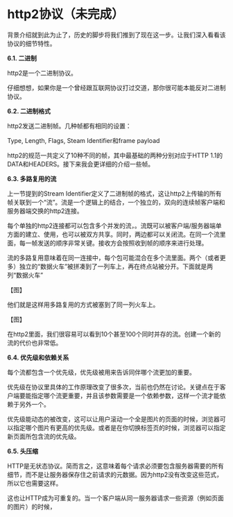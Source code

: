 # http2协议（未完成）

背景介绍就到此为止了，历史的脚步将我们推到了现在这一步。让我们深入看看该协议的细节特性。

**6.1. 二进制**

http2是一个二进制协议。

仔细想想，如果你是一个曾经跟互联网协议打过交道，那你很可能本能反对二进制协议。

**6.2. 二进制格式**

http2发送二进制帧。几种帧都有相同的设置：

Type, Length, Flags, Steam Identifier和frame payload

http2的规范一共定义了10种不同的帧，其中最基础的两种分别对应于HTTP 1.1的DATA和HEADERS。接下来我会更详细的介绍一些帧。

**6.3. 多路复用的流**

上一节提到的Stream Identifier定义了二进制帧的格式，这让http2上传输的所有帧关联到一个“流”。流是一个逻辑上的结合，一个独立的，双向的连续帧客户端和服务器端交换的http2连接。

每个单独的http2连接都可以包含多个并发的流，。流既可以被客户端/服务器端单方面的建立、使用，也可以被双方共享。同时，两边都可以关闭流。在同一个流里面，每一帧发送的顺序非常关键。接收方会按照收到帧的顺序来进行处理。

流的多路复用意味着在同一连接中，每个包可能混合在多个流里面。两个（或者更多）独立的“数据火车”被拼凑到了一列车上，再在终点站被分开。下面就是两列“数据火车”

【图】

他们就是这样用多路复用的方式被塞到了同一列火车上。

【图】

在http2里面，我们很容易可以看到10个甚至100个同时并存的流。创建一个新的流的代价也非常低。

**6.4. 优先级和依赖关系**

每个流都包含一个优先级，优先级被用来告诉同伴哪个流更加的重要。

优先级在协议里具体的工作原理改变了很多次，当前也仍然在讨论。关键点在于客户端要能指定哪个流更重要，并且该参数需要是一个依赖参数，这样一个流才能依赖于另外一个。

优先级能动态的被改变，这可以让用户滚动一个全是图片的页面的时候，浏览器可以指定哪个图片有更高的优先级。或者是在你切换标签页的时候，浏览器可以指定新页面所包含流的优先级。

**6.5. 头压缩**

HTTP是无状态协议。简而言之，这意味着每个请求必须要包含服务器需要的所有细节，而不是让服务器保存住之前请求的元数据。因为http2没有改变这些范式，所以它也需要这样。

这也让HTTP成为可重复的。当一个客户端从同一服务器请求一些资源（例如页面的图片）的时候，